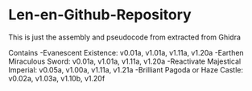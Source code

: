 # Len-en-Github-Repository

This is just the assembly and pseudocode from extracted from Ghidra

Contains
-Evanescent Existence: v0.01a, v1.01a, v1.11a, v1.20a
-Earthen Miraculous Sword: v0.01a, v1.01a, v1.11a, v1.20a
-Reactivate Majestical Imperial: v0.05a, v1.00a, v1.11a, v1.21a
-Brilliant Pagoda or Haze Castle: v0.02a, v1.03a, v1.10b, v1.20f
